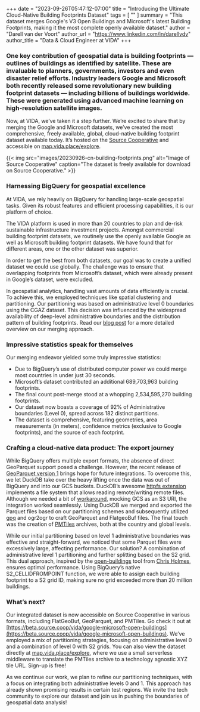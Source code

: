+++
date = "2023-09-26T05:47:12-07:00"
title = "Introducing the Ultimate Cloud-Native Building Footprints Dataset"
tags = [ ""
]
summary = "This dataset merges Google's V3 Open Buildings and Microsoft's latest Building Footprints, making it the most complete openly available dataset."
author = "Darell van der Voort"
author_url = "https://www.linkedin.com/in/darellvdv"
author_title = "Data & Cloud Engineer at VIDA"
+++

### One key contribution of geospatial data is building footprints — outlines of buildings as identified by satellite. These are invaluable to planners, governments, investors and even disaster relief efforts. Industry leaders Google and Microsoft both recently released some revolutionary new building footprint datasets — including billions of buildings worldwide. These were generated using advanced machine learning on high-resolution satellite images.


Now, at VIDA, we’ve taken it a step further. We’re excited to share that by merging the Google and Microsoft datasets, we’ve created the most comprehensive, freely available, global, cloud-native building footprint dataset available today. It’s hosted on the [Source Cooperative](https://beta.source.coop/) and accessible on [map.vida.place/explore](https://map.vida.place/explore).

{{< img src="images/20230926-cn-building-footprints.png" alt="Image of Source Cooperative" caption="The dataset is freely available for download on Source Cooperative." >}} 

### Harnessing BigQuery for geospatial excellence
At VIDA, we rely heavily on BigQuery for handling large-scale geospatial tasks. Given its robust features and efficient processing capabilities, it is our platform of choice.

The VIDA platform is used in more than 20 countries to plan and de-risk sustainable infrastructure investment projects. Amongst commercial building footprint datasets, we routinely use the openly available Google as well as Microsoft building footprint datasets. We have found that for different areas, one or the other dataset was superior.

In order to get the best from both datasets, our goal was to create a unified dataset we could use globally. The challenge was to ensure that overlapping footprints from Microsoft’s dataset, which were already present in Google’s dataset, were excluded.

In geospatial analytics, handling vast amounts of data efficiently is crucial. To achieve this, we employed techniques like spatial clustering and partitioning. Our partitioning was based on administrative level 0 boundaries using the CGAZ dataset. This decision was influenced by the widespread availability of deep-level administrative boundaries and the distribution pattern of building footprints. Read our [blog post](https://medium.com/vida-engineering/blueprints-to-bigquery-a-deep-dive-into-large-scale-spatial-joins-for-building-footprints-c475f6d6f58b) for a more detailed overview on our merging approach.

### Impressive statistics speak for themselves

Our merging endeavor yielded some truly impressive statistics:

- Due to BigQuery’s use of distributed computer power we could merge most countries in under just 30 seconds.
- Microsoft’s dataset contributed an additional 689,703,963 building footprints.
- The final count post-merge stood at a whopping 2,534,595,270 building footprints.
- Our dataset now boasts a coverage of 92% of Administrative boundaries (Level 0), spread across 182 distinct partitions.
- The dataset is comprehensive, featuring geometries, area measurements (in meters), confidence metrics (exclusive to Google footprints), and the source of each footprint.

### Crafting a cloud-native data product: The export journey
While BigQuery offers multiple export formats, the absence of direct GeoParquet support posed a challenge. However, the recent release of [GeoParquet version 1](https://geoparquet.org/releases/v1.0.0/) brings hope for future integrations. To overcome this, we let DuckDB take over the heavy lifting once the data was out of BigQuery and into our GCS buckets. DuckDB’s awesome [httpfs extension](https://duckdb.org/docs/extensions/httpfs) implements a file system that allows reading remote/writing remote files. Although we needed a bit of [workaround](https://duckdb.org/docs/guides/import/s3_import.html), mocking GCS as an S3 URI, the integration worked seamlessly. Using DuckDB we merged and exported the Parquet files based on our partitioning schemes and subsequently utilized [gpq](https://github.com/planetlabs/gpq) and ogr2ogr to craft GeoParquet and FlatgeoBuf files. The final touch was the creation of [PMTiles](https://github.com/protomaps/PMTiles) archives, both at the country and global levels.

While our initial partitioning based on level 1 administrative boundaries was effective and straight-forward, we noticed that some Parquet files were excessively large, affecting performance. Our solution? A combination of administrative level 1 partitioning and further splitting based on the S2 grid. This dual approach, inspired by the [open-buildings](https://github.com/opengeos/open-buildings) tool from [Chris Holmes](https://www.linkedin.com/in/opencholmes/), ensures optimal performance. Using BigQuery’s native S2_CELLIDFROMPOINT function, we were able to assign each building footprint to a S2 grid ID, making sure no grid exceeded more than 20 million buildings.

### What’s next?
Our integrated dataset is now accessible on Source Cooperative in various formats, including FlatGeoBuf, GeoParquet, and PMTiles. Go check it out at [https://beta.source.coop/vida/google-microsoft-open-buildings](https://beta.source.coop/vida/google-microsoft-open-buildings). We’ve employed a mix of partitioning strategies, focusing on administrative level 0 and a combination of level 0 with S2 grids. You can also view the dataset directly at [map.vida.place/explore](https://map.vida.place/explore), where we use a small serverless middleware to translate the PMTiles archive to a technology agnostic XYZ tile URL. Sign-up is free!

As we continue our work, we plan to refine our partitioning techniques, with a focus on integrating both administrative levels 0 and 1. This approach has already shown promising results in certain test regions. We invite the tech community to explore our dataset and join us in pushing the boundaries of geospatial data analysis!
